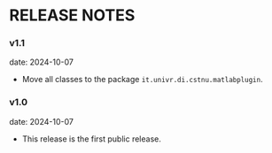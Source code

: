 # RELEASE NOTES

### v1.1

date: 2024-10-07

* Move all classes to the package `it.univr.di.cstnu.matlabplugin`.

### v1.0

date: 2024-10-07

* This release is the first public release.
